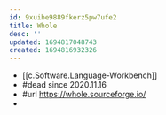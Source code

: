 ```yaml
---
id: 9xuibe9889fkerz5pw7ufe2
title: Whole
desc: ''
updated: 1694817048743
created: 1694816932326
---
```


- [[c.Software.Language-Workbench]]
- #dead since 2020.11.16
- #url https://whole.sourceforge.io/
- 